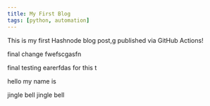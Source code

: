```yaml
---
title: My First Blog
tags: [python, automation]
---
```


This is my first Hashnode blog post,g published via GitHub Actions! 

final change fwefscgasfn

final testing earerfdas for this t

hello my name is 

jingle bell jingle bell 

